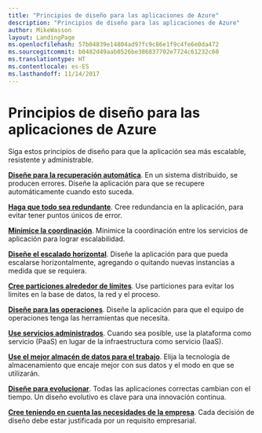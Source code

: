 ```yaml
---
title: "Principios de diseño para las aplicaciones de Azure"
description: "Principios de diseño para las aplicaciones de Azure"
author: MikeWasson
layout: LandingPage
ms.openlocfilehash: 57b04839e14804ad97fc9c86e1f9c4fe6e0da472
ms.sourcegitcommit: b0482d49aab0526be386837702e7724c61232c60
ms.translationtype: HT
ms.contentlocale: es-ES
ms.lasthandoff: 11/14/2017
---
```

# <a name="design-principles-for-azure-applications"></a>Principios de diseño para las aplicaciones de Azure

Siga estos principios de diseño para que la aplicación sea más escalable, resistente y administrable. 

**[Diseñe para la recuperación automática](self-healing.md)**. En un sistema distribuido, se producen errores. Diseñe la aplicación para que se recupere automáticamente cuando esto suceda.

**[Haga que todo sea redundante](redundancy.md)**. Cree redundancia en la aplicación, para evitar tener puntos únicos de error.
 
**[Minimice la coordinación](minimize-coordination.md)**. Minimice la coordinación entre los servicios de aplicación para lograr escalabilidad.
 
**[Diseñe el escalado horizontal](scale-out.md)**. Diseñe la aplicación para que pueda escalarse horizontalmente, agregando o quitando nuevas instancias a medida que se requiera.

**[Cree particiones alrededor de límites](partition.md)**. Use particiones para evitar los limites en la base de datos, la red y el proceso.

**[Diseñe para las operaciones](design-for-operations.md)**. Diseñe la aplicación para que el equipo de operaciones tenga las herramientas que necesita.

**[Use servicios administrados](managed-services.md)**. Cuando sea posible, use la plataforma como servicio (PaaS) en lugar de la infraestructura como servicio (IaaS).

**[Use el mejor almacén de datos para el trabajo](use-the-best-data-store.md)**. Elija la tecnología de almacenamiento que encaje mejor con sus datos y el modo en que se utilizarán. 
 
**[Diseñe para evolucionar](design-for-evolution.md)**. Todas las aplicaciones correctas cambian con el tiempo. Un diseño evolutivo es clave para una innovación continua.

**[Cree teniendo en cuenta las necesidades de la empresa](build-for-business.md)**. Cada decisión de diseño debe estar justificada por un requisito empresarial.


